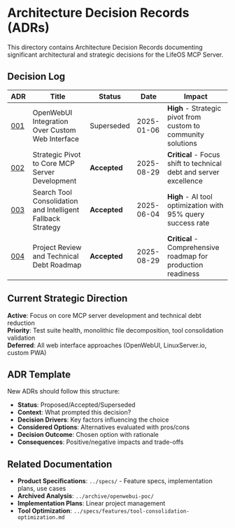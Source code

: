 # Architecture Decision Records (ADRs)

This directory contains Architecture Decision Records documenting significant architectural and strategic decisions for the LifeOS MCP Server.

## Decision Log

| ADR | Title | Status | Date | Impact |
|-----|--------|--------|------|--------|
| [001](./001-openwebui-integration-strategy.md) | OpenWebUI Integration Over Custom Web Interface | Superseded | 2025-01-06 | **High** - Strategic pivot from custom to community solutions |
| [002](./002-strategic-pivot-to-core-server.md) | Strategic Pivot to Core MCP Server Development | **Accepted** | 2025-08-29 | **Critical** - Focus shift to technical debt and server excellence |
| [003](./003-search-tool-consolidation-fallback-strategy.md) | Search Tool Consolidation and Intelligent Fallback Strategy | **Accepted** | 2025-06-04 | **High** - AI tool optimization with 95% query success rate |
| [004](./004-project-review-roadmap-2025.md) | Project Review and Technical Debt Roadmap | **Accepted** | 2025-08-29 | **Critical** - Comprehensive roadmap for production readiness |

## Current Strategic Direction

**Active**: Focus on core MCP server development and technical debt reduction  
**Priority**: Test suite health, monolithic file decomposition, tool consolidation validation  
**Deferred**: All web interface approaches (OpenWebUI, LinuxServer.io, custom PWA)

## ADR Template

New ADRs should follow this structure:
- **Status**: Proposed/Accepted/Superseded
- **Context**: What prompted this decision?
- **Decision Drivers**: Key factors influencing the choice
- **Considered Options**: Alternatives evaluated with pros/cons
- **Decision Outcome**: Chosen option with rationale
- **Consequences**: Positive/negative impacts and trade-offs

## Related Documentation

- **Product Specifications**: `../specs/` - Feature specs, implementation plans, use cases
- **Archived Analysis**: `../archive/openwebui-poc/` 
- **Implementation Plans**: Linear project management
- **Tool Optimization**: `../specs/features/tool-consolidation-optimization.md`